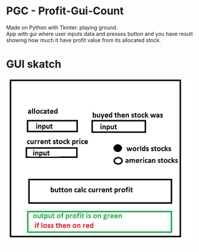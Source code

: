 # PGC - Profit-Gui-Count

Made on Python with Tkinter. playing ground.  
App with gui where user inputs data and presses button 
and you have result showing how much it have profit value
from its allocated stock.

# GUI skatch  
![Instructions page](res/gui_sketch.png "Logo Title Text 1")
